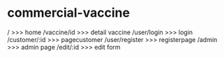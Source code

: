 # commercial-vaccine

/ >>> home
/vaccine/id >>> detail vaccine
/user/login >>> login
/customer/:id >>> pagecustomer
/user/register >>> registerpage
/admin >>> admin page
/edit/:id >>> edit form